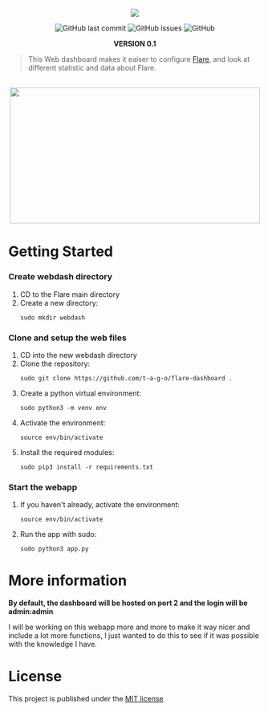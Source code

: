 <div align="center">
    </a>
    <br />
    <img align="center" src="https://cdn.discordapp.com/attachments/1092315227057561630/1234661647516438558/webdash.png?ex=66318bc3&is=66303a43&hm=61e991bcdd9217dbd11eec0657b59c54a5aadc4329011005caff620482e62f5f&">
    
   ![GitHub last commit](https://img.shields.io/github/last-commit/t-a-g-o/flare-webapp)
   ![GitHub issues](https://img.shields.io/github/issues-raw/t-a-g-o/flare-webapp)
   ![GitHub](https://img.shields.io/github/license/t-a-g-o/flare-webapp)

   **VERSION 0.1**
    
</div>

> This Web dashboard makes it eaiser to configure [Flare](https://github.com/tagoworks/flare), and look at different statistic and data about Flare.

<br />
<div align="center">
<img width="498.6" height="271.2" src="https://cdn.discordapp.com/attachments/1092315227057561630/1234875441526079579/showcase.png?ex=663252e0&is=66310160&hm=51da4ff2b518e6bf019d9bbe13ef2380dac81b242de95bf6b203ce2ab0cfb385&">
</div>

# Getting Started
### Create webdash directory
1. CD to the Flare main directory
2. Create a new directory:
   ```shell
   sudo mkdir webdash
   ```
### Clone and setup the web files
1. CD into the new webdash directory
3. Clone the repository:
   ```shell
   sudo git clone https://github.com/t-a-g-o/flare-dashboard .
   ```
4. Create a python virtual environment:
   ```shell
   sudo python3 -m venv env
   ```
5. Activate the environment:
   ```shell
   source env/bin/activate
   ```
6. Install the required modules:
   ```shell
   sudo pip3 install -r requirements.txt
   ```
### Start the webapp
1. If you haven't already, activate the environment:
   ```shell
   source env/bin/activate
   ```
2. Run the app with sudo:
   ```shell
   sudo python3 app.py
   ```
# More information
**By default, the dashboard will be hosted on port 2 and the login will be admin:admin**

I will be working on this webapp more and more to make it way nicer and include a lot more functions, I just wanted to do this to see if it was possible with the knowledge I have.

# License
This project is published under the [MIT license](./LICENSE)
